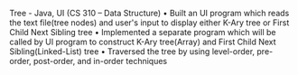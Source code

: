Tree - Java, UI
(CS 310 – Data Structure)
• Built an UI program which reads the text file(tree nodes) and user's input to display either K-Ary tree or First 
Child Next Sibling tree
• Implemented a separate program which will be called by UI program to construct K-Ary tree(Array) and 
First Child Next Sibling(Linked-List) tree
• Traversed the tree by using level-order, pre-order, post-order, and in-order techniques
